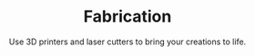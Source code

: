 ---
title: Fabrication
subtitle: Use 3D printers and laser cutters to bring your creations to life.
hero-bg-image: facilities/fabrication.jpg
---